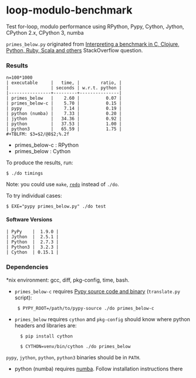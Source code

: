 loop-modulo-benchmark
=====================

Test for-loop, modulo performance using RPython, Pypy, Cython, Jython, CPython 2.x, CPython 3, numba

`primes_below.py` originated from
[Interpreting a benchmark in C, Clojure, Python, Ruby, Scala and others](http://stackoverflow.com/questions/11641098/interpreting-a-benchmark-in-c-clojure-python-ruby-scala-and-others) StackOverflow question.

### Results

    n=100*1000
    | executable     |   time, |        ratio, |
    |                | seconds | w.r.t. python |
    |----------------+---------+---------------|
    | primes_below   |    2.60 |          0.07 |
    | primes_below-c |    5.70 |          0.15 |
    | pypy           |    7.14 |          0.19 |
    | python (numba) |    7.33 |          0.20 |
    | jython         |   34.36 |          0.92 |
    | python         |   37.53 |          1.00 |
    | python3        |   65.59 |          1.75 |
    #+TBLFM: $3=$2/@8$2;%.2f


- primes_below-c : RPython
- primes_below : Cython

To produce the results, run:

    $ ./do timings

Note: you could use `make`, [`redo`](https://github.com/apenwarr/redo)
instead of `./do`.

To try individual cases:

    $ EXE="pypy primes_below.py" ./do test


#### Software Versions

    | PyPy    |  1.9.0 |
    | Jython  |  2.5.1 |
    | Python  |  2.7.3 |
    | Python3 |  3.2.3 |
    | Cython  | 0.15.1 |


### Dependencies

*nix environment: gcc, diff, pkg-config, time, bash.

-  `primes_below-c` requires [Pypy source code and binary](http://pypy.org/download.html)
   (`translate.py` script):

        $ PYPY_ROOT=/path/to/pypy-source ./do primes_below-c

- `primes_below` requires `cython` and `pkg-config` should know where
  python headers and libraries are:

        $ pip install cython

        $ CYTHON=venv/bin/cython ./do primes_below


`pypy`, `jython`, `python`, `python3` binaries should be in `PATH`.

- python (numba) requires [numba](https://github.com/numba/numba). Follow installation instructions there